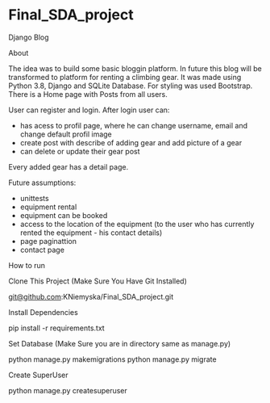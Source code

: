 # Final_SDA_project
Django Blog

About

The idea was to build some basic bloggin platform. In future this blog will be transformed to platform for renting a climbing gear.
It was made using Python 3.8, Django and SQLite Database. For styling was used Bootstrap.
There is a Home page with Posts from all users. 

User can register and login. After login user can:

* has acess to profil page, where he can change username, email and change default profil image
* create post with describe of adding gear and add picture of a gear
* can delete or update their gear post

Every added gear has a detail page. 


Future assumptions:
* unittests
* equipment rental
* equipment can be booked
* access to the location of the equipment (to the user who has currently rented the equipment - his contact details)
* page paginattion
* contact page

How to run

Clone This Project (Make Sure You Have Git Installed)

git@github.com:KNiemyska/Final_SDA_project.git


Install Dependencies

pip install -r requirements.txt

Set Database (Make Sure you are in directory same as manage.py)

python manage.py makemigrations
python manage.py migrate

Create SuperUser

python manage.py createsuperuser
